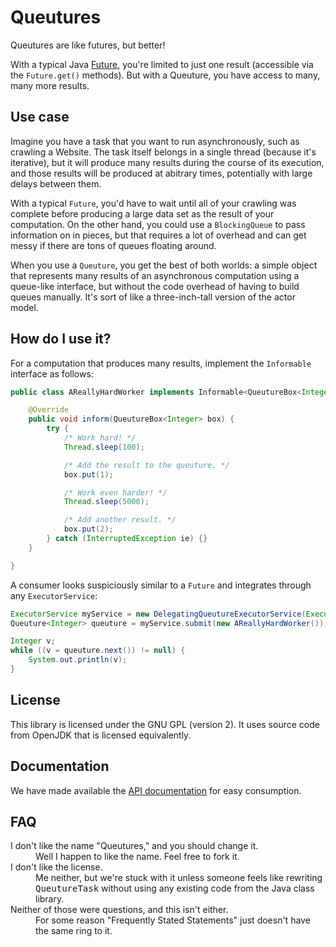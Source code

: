 # Queutures

Queutures are like futures, but better!

With a typical Java [Future](http://docs.oracle.com/javase/7/docs/api/java/util/concurrent/Future.html), you're limited to just one result (accessible via the `Future.get()` methods). But with a Queuture, you have access to many, many more results.

## Use case

Imagine you have a task that you want to run asynchronously, such as crawling a Website. The task itself belongs in a single thread (because it's iterative), but it will produce many results during the course of its execution, and those results will be produced at abitrary times, potentially with large delays between them.

With a typical `Future`, you'd have to wait until all of your crawling was complete before producing a large data set as the result of your computation. On the other hand, you could use a `BlockingQueue` to pass information on in pieces, but that requires a lot of overhead and can get messy if there are tons of queues floating around.

When you use a `Queuture`, you get the best of both worlds: a simple object that represents many results of an asynchronous computation using a queue-like interface, but without the code overhead of having to build queues manually. It's sort of like a three-inch-tall version of the actor model.

## How do I use it?

For a computation that produces many results, implement the `Informable` interface as follows:

```java
public class AReallyHardWorker implements Informable<QueutureBox<Integer>> {

    @Override
    public void inform(QueutureBox<Integer> box) {
        try {
            /* Work hard! */
            Thread.sleep(100);

            /* Add the result to the queuture. */
            box.put(1);

            /* Work even harder! */
            Thread.sleep(5000);

            /* Add another result. */
            box.put(2);
        } catch (InterruptedException ie) {}
    }

}
```

A consumer looks suspiciously similar to a `Future` and integrates through any `ExecutorService`:

```java
ExecutorService myService = new DelegatingQueutureExecutorService(Executors.newCachedThreadPool());
Queuture<Integer> queuture = myService.submit(new AReallyHardWorker());

Integer v;
while ((v = queuture.next()) != null) {
    System.out.println(v);
}
```

## License

This library is licensed under the GNU GPL (version 2). It uses source code from OpenJDK that is licensed equivalently.

## Documentation

We have made available the [API documentation](http://invectorate.github.com/queutures/apidocs/) for easy consumption.

## FAQ

<dl>
    <dt>I don't like the name "Queutures," and you should change it.</dt>
    <dd>Well I happen to like the name. Feel free to fork it.</dd>
    <dt>I don't like the license.</dt>
    <dd>Me neither, but we're stuck with it unless someone feels like rewriting <tt>QueutureTask</tt> without using any existing code from the Java class library.</dd>
    <dt>Neither of those were questions, and this isn't either.</dt>
    <dd>For some reason "Frequently Stated Statements" just doesn't have the same ring to it.</dd>
</dl>
